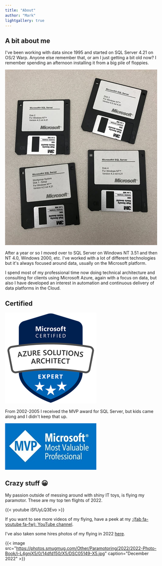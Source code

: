 ```yaml
---
title: "About"
author: "Mark"
lightgallery: true
---
```


## A bit about me

I've been working with data since 1995 and started on SQL Server 4.21 on OS/2 Warp. Anyone else remember that, or am I just getting a bit old now? I remember spending an afternoon installing it from a big pile of floppies. 

![I remember a bigger pile of floppies than this though](floppies.jpg)

After a year or so I moved over to SQL Server on Windows NT 3.51 and then NT 4.0, Windows 2000, etc. I've worked with a lot of different technologies but it's always focused around data, usually on the Microsoft platform.

I spend most of my professional time now doing technical architecture and consulting for clients using Microsoft Azure, again with a focus on data, but also I have developed an interest in automation and continuous delivery of data platforms in the Cloud.

## Certified

[![Click to Verify Azure Architect Expert](azure-solutions-architect-expert-300x300.png)](https://www.youracclaim.com/badges/513d9704-2878-4fd0-b0e7-f43a423af51c/linked_in)

From 2002-2005 I received the MVP award for SQL Server, but kids came along and I didn't keep that up.

[![Click to Verify MVP](mvp-banner-fb-300.jpg)](https://mvp.microsoft.com/en-us/PublicProfile/5703?fullName=Mark%20D%20Allison)

## Crazy stuff :grinning:

My passion outside of messing around with shiny IT toys, is flying my paramotor. These are my top ten flights of 2022.

{{< youtube iSfUyLQ3Evo >}}

If you want to see more videos of my flying, have a peek at my [:(fab fa-youtube fa-fw): YouTube channel](https://www.youtube.com/channel/UCIkSRiwfhiSA0wOQNB8ANBA).

I've also taken some hires photos of my flying in 2022 [here](https://markallison.smugmug.com/Other/Paramotoring/2022/2022-Photo-Book/).

{{< image src="https://photos.smugmug.com/Other/Paramotoring/2022/2022-Photo-Book/i-L4gnjX5/0/14dfd150/X5/DSC05149-X5.jpg" caption="December 2022" >}}